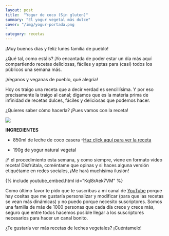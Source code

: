 ```yaml
---
layout: post
title:  "Yogur de coco (Sin gluten)"
summary: "El yogur vegetal más dulce"
cover: "/img/yogur-portada.png
"
category: recetas
---
```



¡Muy buenos días y feliz lunes familia de pueblo!


¿Qué tal, como estáis? ¡Yo encantada de poder estar un día más aquí compartiendo recetas deliciosas, fáciles y aptas para (casi) todos los públicos una semana más. 


¡Veganos y veganas de pueblo, qué alegría! 




Hoy os traigo una receta que a decir verdad es sencillísima. Y por eso precisamente la traigo al canal; digamos que es la materia prima de infinidad de recetas dulces, fáciles y deliciosas que podemos hacer. 




¿Quieres saber cómo hacerla? ¡Pues vamos con la receta!








![](/img/yogur-coco.png)






**INGREDIENTES**



- 850ml de leche de coco casera -[Haz click aquí para ver la receta](https://laveganadepueblo.com/recetas/2019/08/01/Leche-de-coco/)


- 190g de yogur natural vegetal




¡Y el procedimiento esta semana, y como siempre, viene en formato vídeo receta! Disfrútala, coméntame que opinas y si haces alguna versión etiquétame en redes sociales, ¡Me hará muchísima ilusión!






{% include youtube_embed.html id="Kql8rAek7VM" %}







Como último favor te pido que te suscribas a mi canal de [YouTube](https://www.youtube.com/channel/UCpwpKnkPezvXFnVyzCWadIQ) porque hay cositas que me gustaría personalizar y modificar (para que las recetas se vean más dinámicas) y no puedo porque necesito suscriptores. Somos una familia de más de 1000 personas que cada día crece y crece más, seguro que entre todos hacemos posible llegar a los suscriptores necesarios para hacer un canal bonito.





¿Te gustaría ver más recetas de leches vegetales? ¡Cuéntamelo!
